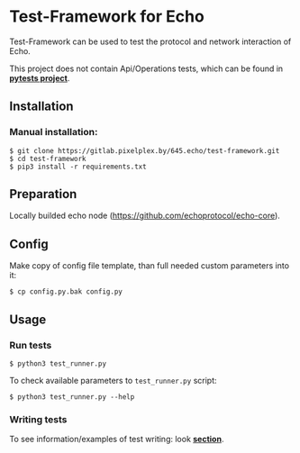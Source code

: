 # Test-Framework for Echo

Test-Framework can be used to test the protocol and network interaction of Echo.

This project does not contain Api/Operations tests, which can be found in <b>[pytests project](https://github.com/echoprotocol/pytests)</b>.

## Installation

### Manual installation:

	$ git clone https://gitlab.pixelplex.by/645.echo/test-framework.git
	$ cd test-framework
	$ pip3 install -r requirements.txt

## Preparation

Locally builded echo node (https://github.com/echoprotocol/echo-core).

## Config

Make copy of config file template, than full needed custom parameters into it:

	$ cp config.py.bak config.py

## Usage

### Run tests

    $ python3 test_runner.py

To check available parameters to `test_runner.py` script:

    $ python3 test_runner.py --help

### Writing tests

To see information/examples of test writing: look <b>[section]()</b>.
